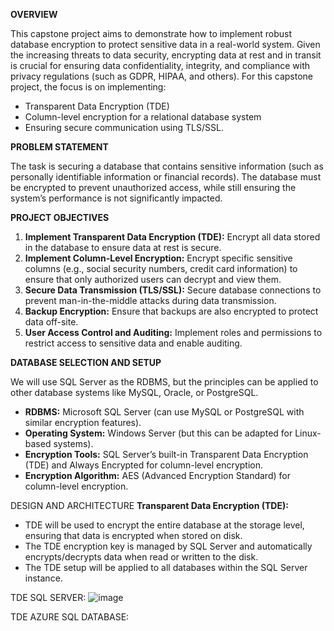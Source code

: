 **OVERVIEW**

This capstone project aims to demonstrate how to implement robust database encryption to protect sensitive data in a real-world system. Given the increasing threats to data security, encrypting data at rest and in transit is crucial for ensuring data confidentiality, integrity, and compliance with privacy regulations (such as GDPR, HIPAA, and others).
For this capstone project, the focus is on implementing:
- Transparent Data Encryption (TDE)
- Column-level encryption for a relational database system
- Ensuring secure communication using TLS/SSL.

**PROBLEM STATEMENT**

The task is securing a database that contains sensitive information (such as personally identifiable information or financial records). The database must be encrypted to prevent unauthorized access, while still ensuring the system’s performance is not significantly impacted.

**PROJECT OBJECTIVES**

1. **Implement Transparent Data Encryption (TDE):** Encrypt all data stored in the database to ensure data at rest is secure.
2. **Implement Column-Level Encryption:** Encrypt specific sensitive columns (e.g., social security numbers, credit card information) to ensure that only authorized users can decrypt and view them.
3. **Secure Data Transmission (TLS/SSL):** Secure database connections to prevent man-in-the-middle attacks during data transmission.
4. **Backup Encryption:** Ensure that backups are also encrypted to protect data off-site.
5. **User Access Control and Auditing:** Implement roles and permissions to restrict access to sensitive data and enable auditing.

**DATABASE SELECTION AND SETUP**

We will use SQL Server as the RDBMS, but the principles can be applied to other database systems like MySQL, Oracle, or PostgreSQL.
- **RDBMS:** Microsoft SQL Server (can use MySQL or PostgreSQL with similar encryption features).
- **Operating System:** Windows Server (but this can be adapted for Linux-based systems).
- **Encryption Tools:** SQL Server’s built-in Transparent Data Encryption (TDE) and Always Encrypted for column-level encryption.
- **Encryption Algorithm:** AES (Advanced Encryption Standard) for column-level encryption.

DESIGN AND ARCHITECTURE
**Transparent Data Encryption (TDE):**
- TDE will be used to encrypt the entire database at the storage level, ensuring that data is encrypted when stored on disk.
- The TDE encryption key is managed by SQL Server and automatically encrypts/decrypts data when read or written to the disk.
- The TDE setup will be applied to all databases within the SQL Server instance.

TDE SQL SERVER:
![image](https://github.com/user-attachments/assets/282a6a79-445d-43b0-9c5c-ec741e4df87a)

TDE AZURE SQL DATABASE:
